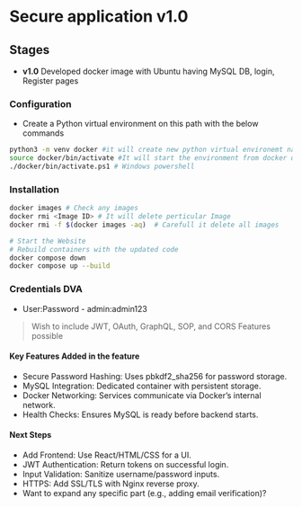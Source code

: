 # Secure application v1.0


## Stages
- **v1.0** Developed docker image with Ubuntu having MySQL DB, login, Register pages

### Configuration 
- Create a Python virtual environment on this path with the below commands
```bash
python3 -m venv docker #it will create new python virtual environemt name docker
source docker/bin/activate #It will start the environment from docker directory created in above
./docker/bin/activate.ps1 # Windows powershell 
```
### Installation
```bash
docker images # Check any images
docker rmi <Image ID> # It will delete perticular Image
docker rmi -f $(docker images -aq)  # Carefull it delete all images

# Start the Website
# Rebuild containers with the updated code
docker compose down
docker compose up --build
```
### Credentials DVA
- User:Password - admin:admin123



> Wish to include JWT, OAuth, GraphQL, SOP, and CORS Features possible

#### Key Features Added in the feature
- Secure Password Hashing: Uses pbkdf2_sha256 for password storage.
- MySQL Integration: Dedicated container with persistent storage.
- Docker Networking: Services communicate via Docker’s internal network.
- Health Checks: Ensures MySQL is ready before backend starts.



#### Next Steps
- Add Frontend: Use React/HTML/CSS for a UI.
- JWT Authentication: Return tokens on successful login.
- Input Validation: Sanitize username/password inputs.
- HTTPS: Add SSL/TLS with Nginx reverse proxy.
- Want to expand any specific part (e.g., adding email verification)?



